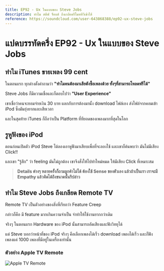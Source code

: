 ```yaml
---
title: EP92 - Ux ในแบบของ Steve Jobs
description: ทำไม สตีฟ จ็อบส์ ถึงเกลียดรีโมททีวีเข้าไส้
reference: https://soundcloud.com/user-643868388/ep92-ux-steve-jobs
---
```


# แปดบรรทัดครึ่ง EP92 - Ux ในแบบของ Steve Jobs

## ทำไม iTunes ขายเพลง 99 cent

ในตอนแรก ทุกต่างตั้งคำถามว่า **"ทำไมคนต้องมาเสียตังซื้อเพลงด้วย ทั้งๆที่สามารถโหลดฟรีได้"**

Steve Jobs ก็มีความเชื่อและก็ตอบไปว่า **"User Experience"**

เขาเชื่อว่าคนจะยอมจ่ายเงิน 30 บาท แลกกับการต้องมานั้ง download ไฟล์เอง ส่งไฟล์จากคอมเข้า iPod ซึ่งมันยุ่งยากและเสียเวลา

และในสุดท้าย iTunes ก็ถือว่าเป็น Platform ที่ทียอดของเพลงมากที่สุดในโลก

## รูหูฟังของ iPod

ตอนก่อนเปิดตัว iPod Steve ได้ลองเอาหูฟังมาเสียบเพื่อที่จะลองใช้ และเขาก็ค้นพบว่า มันไม่มีเสียง Click!!

และเขา "รู้สึก" ว่า feeling มันไม่ถูกต้อง เขาจึงสั่งให้ไปทำใหม่หมด ให้มีเสียง Click ที่เหมาะสม

> **Details ต่างๆ หลายครั้งก็ถามลูกค้าไม่ได้ ต้องใช้ Sense ของตัวเอง แล้วถ้าเป็นเรา เราจะมี Empathy แล้วคิดได้ถึงขนาดนั้นรึปล่าว**

## ทำไม Steve Jobs ถึงเกลียด Remote TV

Remote TV เป็นตัวอย่างของสิ่งที่เรียกว่า Feature Creep

กล่าวก็คือ มี feature มากเกินความจำเป็น จำทำให้ใช้งานยากกว่าเดิม

จริงๆ ในตอนแรก Hardware ของ iPod นั้นสามารถอัดเสียงและฟังวิทยุได้

แต่ Steve บอกว่าหน้าที่ของ iPod จริงๆ คือเลือกเพลงได้เร็ว download เพลงได้เร็ว และก็ฟังเพลงแค่ 1000 เพลงที่มีอยู่ในเครื่องเท่านั้น

### ตัวอย่าง Apple TV Remote

![Apple TV Remote](https://static.turbosquid.com/Preview/2014/07/11__04_02_03/AppleTVRemote_01.jpg95780f4c-1632-4a75-8e7e-c870d0c9c50aOriginal.jpg)
